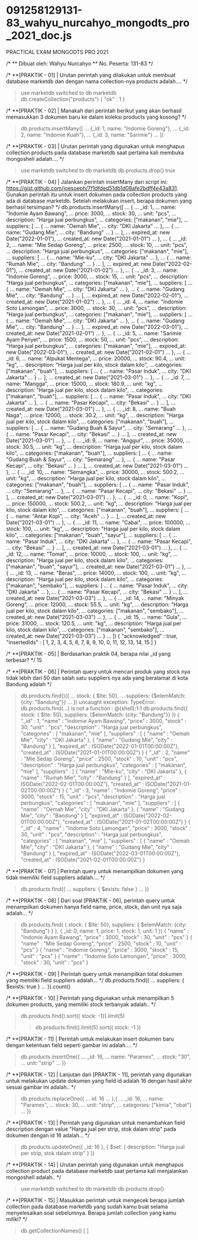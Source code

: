 # 091258129131-83_wahyu_nurcahyo_mongodts_pro_2021_doc.js
PRACTICAL EXAM MONGODTS PRO 2021

/*
** Dibuat oleh: Wahyu Nurcahyo
** No. Peserta: 131-83
*/

/*
**[PRAKTIK - 01] | Urutan perintah yang dilakukan untuk membuat database marketdb dan dengan nama collection-nya products adalah....
*/
> use marketdb
switched to db marketdb
> db.createCollection("products")
{ "ok" : 1 }


/*
**[PRAKTIK - 02] | Manakah dari perintah berikut yang akan berhasil memasukkan 3 dokumen baru ke dalam koleksi products yang kosong?
*/
> db.products.insertMany([
... {_id: 1, name: "Indomie Goreng"},
... {_id: 2, name: "Indomie Kuah"},
... {_id: 3, name: "Sarimie"}
... ])


/*
**[PRAKTIK - 03] | Urutan perintah yang digunakan untuk menghapus collection products pada database marketdb saat pertama kali membuka mongoshell adalah.... 
*/
> use marketdb
switched to db marketdb
> db.products.drop()
true


/*
**[PRAKTIK - 04] | Jalankan perintah insertMany dari script ini: https://gist.github.com/joesoeph/7f1dfded51db1d08afe2bdff4e43a831. Gunakan perintah itu untuk insert dokumen pada collection products yang ada di database marketdb. Setelah melakukan insert, berapa dokumen yang berhasil tersimpan? 
*/
db.products.insertMany([
...   {
...     _id: 1,
...     name: "Indomie Ayam Bawang",
...     price: 3000,
...     stock: 30,
...     unit: "pcs",
...     description: "Harga jual perbungkus",
...     categories: ["makanan", "mie"],
...     suppliers: [
...       {
...         name: "Oemah Mie",
...         city: "DKI Jakarta"
...       },
...       {
...         name: "Gudang Mie",
...         city: "Bandung"
...       }
...     ],
...     expired_at: new Date("2022-01-01"),
...     created_at: new Date("2021-01-01")
...   },
...   {
...     _id: 2,
...     name: "Mie Sedap Goreng",
...     price: 2500,
...     stock: 10,
...     unit: "pcs",
...     description: "Harga jual perbungkus",
...     categories: ["makanan", "mie"],
...     suppliers: [
...       {
...         name: "Mie-ku",
...         city: "DKI Jakarta"
...       },
...       {
...         name: "Rumah Mie",
...         city: "Bandung"
...       }
...     ],
...     expired_at: new Date("2022-02-01"),
...     created_at: new Date("2021-01-02")
...   },
...   {
...     _id: 3,
...     name: "Indomie Goreng",
...     price: 3000,
...     stock: 15,
...     unit: "pcs",
...     description: "Harga jual perbungkus",
...     categories: ["makanan", "mie"],
...     suppliers: [
...       {
...         name: "Oemah Mie",
...         city: "DKI Jakarta"
...       },
...       {
...         name: "Gudang Mie",
...         city: "Bandung"
...       }
...     ],
...     expired_at: new Date("2022-02-01"),
...     created_at: new Date("2021-01-02")
...   },
...   {
...     _id: 4,
...     name: "Indomie Soto Lamongan",
...     price: 3000,
...     stock: 30,
...     unit: "pcs",
...     description: "Harga jual perbungkus",
...     categories: ["makanan", "mie"],
...     suppliers: [
...       {
...         name: "Oemah Mie",
...         city: "DKI Jakarta"
...       },
...       {
...         name: "Gudang Mie",
...         city: "Bandung"
...       }
...     ],
...     expired_at: new Date("2022-03-01"),
...     created_at: new Date("2021-02-01")
...   },
...   {
...     _id: 5,
...     name: "Sarimie Ayam Penyet",
...     price: 1500,
...     stock: 50,
...     unit: "pcs",
...     description: "Harga jual perbungkus",
...     categories: ["makanan", "mie"],
...     expired_at: new Date("2022-03-01"),
...     created_at: new Date("2021-02-01")
...   },
...   {
...     _id: 6,
...     name: "Alpukat Mentega",
...     price: 20000,
...     stock: 90.4,
...     unit: "kg",
...     description: "Harga jual per kilo, stock dalam kilo",
...     categories: ["makanan", "buah"],
...     suppliers: [
...       {
...         name: "Pasar Induk",
...         city: "DKI Jakarta"
...       }
...     ],
...     created_at: new Date("2021-03-01")
...   },
...   {
...     _id: 7,
...     name: "Mangga",
...     price: 15000,
...     stock: 180.9,
...     unit: "kg",
...     description: "Harga jual per kilo, stock dalam kilo",
...     categories: ["makanan", "buah"],
...     suppliers: [
...       {
...         name: "Pasar Induk",
...         city: "DKI Jakarta"
...       },
...       {
...         name: "Pasar Kecapi",
...         city: "Bekasi"
...       }
...     ],
...     created_at: new Date("2021-03-01")
...   },
...   {
...     _id: 8,
...     name: "Buah Naga",
...     price: 12000,
...     stock: 30.2,
...     unit: "kg",
...     description: "Harga jual per kilo, stock dalam kilo",
...     categories: ["makanan", "buah"],
...     suppliers: [
...       {
...         name: "Gudang Buah & Sayur",
...         city: "Semarang"
...       },
...       {
...         name: "Pasar Kecapi",
...         city: "Bekasi"
...       }
...     ],
...     created_at: new Date("2021-03-01")
...   },
...   {
...     _id: 9,
...     name: "Anggur",
...     price: 35000,
...     stock: 30.5,
...     unit: "kg",
...     description: "Harga jual per kilo, stock dalam kilo",
...     categories: ["makanan", "buah"],
...     suppliers: [
...       {
...         name: "Gudang Buah & Sayur",
...         city: "Semarang"
...       },
...       {
...         name: "Pasar Kecapi",
...         city: "Bekasi"
...       }
...     ],
...     created_at: new Date("2021-03-01")
...   },
...   {
...     _id: 10,
...     name: "Semangka",
...     price: 30000,
...     stock: 500.2,
...     unit: "kg",
...     description: "Harga jual per kilo, stock dalam kilo",
...     categories: ["makanan", "buah"],
...     suppliers: [
...       {
...         name: "Pasar Induk",
...         city: "Semarang"
...       },
...       {
...         name: "Pasar Kecapi",
...         city: "Bekasi"
...       }
...     ],
...     created_at: new Date("2021-03-01")
...   },
...   {
...     _id: 0,
...     name: "Kopi",
...     price: 150000,
...     stock: 500.2,
...     unit: "kg",
...     description: "Harga jual per kilo, stock dalam kilo",
...     categories: ["makanan", "buah"],
...     suppliers: [
...       {
...         name: "Antar Kopi",
...         city: "Aceh"
...       }
...     ],
...     created_at: new Date("2021-03-01")
...   },
...   {
...     _id: 11,
...     name: "Cabai",
...     price: 100000,
...     stock: 100,
...     unit: "kg",
...     description: "Harga jual per kilo, stock dalam kilo",
...     categories: ["makanan", "buah", "sayur"],
...     suppliers: [
...       {
...         name: "Pasar Induk",
...         city: "DKI Jakarta"
...       },
...       {
...         name: "Pasar Kecapi",
...         city: "Bekasi"
...       }
...     ],
...     created_at: new Date("2021-03-01")
...   },
...   {
...     _id: 12,
...     name: "Tomat",
...     price: 10000,
...     stock: 100,
...     unit: "kg",
...     description: "Harga jual per kilo, stock dalam kilo",
...     categories: ["makanan", "buah", "sayur"],
...     created_at: new Date("2021-03-01")
...   },
...   {
...     _id: 13,
...     name: "Beras",
...     price: 14000,
...     stock: 100,
...     unit: "kg",
...     description: "Harga jual per kilo, stock dalam kilo",
...     categories: ["makanan", "sembako"],
...     suppliers: [
...       {
...         name: "Pasar Induk",
...         city: "DKI Jakarta"
...       },
...       {
...         name: "Pasar Kecapi",
...         city: "Bekasi"
...       }
...     ],
...     created_at: new Date("2021-03-03")
...   },
...   {
...     _id: 14,
...     name: "Minyak Goreng",
...     price: 12000,
...     stock: 55.5,
...     unit: "kg",
...     description: "Harga jual per kilo, stock dalam kilo",
...     categories: ["makanan", "sembako"],
...     created_at: new Date("2021-03-03")
...   },
...   {
...     _id: 15,
...     name: "Gula",
...     price: 31000,
...     stock: 120.5,
...     unit: "kg",
...     description: "Harga jual per kilo, stock dalam kilo",
...     categories: ["makanan", "sembako"],
...     created_at: new Date("2021-03-03")
...   }
... ])
{
        "acknowledged" : true,
        "insertedIds" : [
                1,
                2,
                3,
                4,
                5,
                6,
                7,
                8,
                9,
                10,
                0,
                11,
                12,
                13,
                14,
                15
        ]
}


/*
**[PRAKTIK - 05] | Berdasarkan praktik 04, berapa nilai _id yang terbesar? 
*/
15

/*
**[PRAKTIK - 06] | Perintah query untuk mencari produk yang stock nya tidak lebih dari 50 dan salah satu suppliers nya ada yang beralamat di kota Bandung adalah
*/
> db.products.find()({
... stock: { $lte: 50},
... suppliers: {$elemMatch: {city: "Bandung"}}
... })
uncaught exception: TypeError: db.products.find(...) is not a function :
@(shell):1:1
> db.products.find({ stock: { $lte: 50}, suppliers: {$elemMatch: {city: "Bandung"}} })
{ "_id" : 1, "name" : "Indomie Ayam Bawang", "price" : 3000, "stock" : 30, "unit" : "pcs", "description" : "Harga jual perbungkus", "categories" : [ "makanan", "mie" ], "suppliers" : [ { "name" : "Oemah Mie", "city" : "DKI Jakarta" }, { "name" : "Gudang Mie", "city" : "Bandung" } ], "expired_at" : ISODate("2022-01-01T00:00:00Z"), "created_at" : ISODate("2021-01-01T00:00:00Z") }
{ "_id" : 2, "name" : "Mie Sedap Goreng", "price" : 2500, "stock" : 10, "unit" : "pcs", "description" : "Harga jual perbungkus", "categories" : [ "makanan", "mie" ], "suppliers" : [ { "name" : "Mie-ku", "city" : "DKI Jakarta" }, { "name" : "Rumah Mie", "city" : "Bandung" } ], "expired_at" : ISODate("2022-02-01T00:00:00Z"), "created_at" : ISODate("2021-01-02T00:00:00Z") }
{ "_id" : 3, "name" : "Indomie Goreng", "price" : 3000, "stock" : 15, "unit" : "pcs", "description" : "Harga jual perbungkus", "categories" : [ "makanan", "mie" ], "suppliers" : [ { "name" : "Oemah Mie", "city" : "DKI Jakarta" }, { "name" : "Gudang Mie", "city" : "Bandung" } ], "expired_at" : ISODate("2022-02-01T00:00:00Z"), "created_at" : ISODate("2021-01-02T00:00:00Z") }
{ "_id" : 4, "name" : "Indomie Soto Lamongan", "price" : 3000, "stock" : 30, "unit" : "pcs", "description" : "Harga jual perbungkus", "categories" : [ "makanan", "mie" ], "suppliers" : [ { "name" : "Oemah Mie", "city" : "DKI Jakarta" }, { "name" : "Gudang Mie", "city" : "Bandung" } ], "expired_at" : ISODate("2022-03-01T00:00:00Z"), "created_at" : ISODate("2021-02-01T00:00:00Z") }


/*
**[PRAKTIK - 07] | Perintah query untuk menampilkan dokumen yang tidak memiliki field suppliers adalah....
*/
> db.products.find({
... suppliers: { $exists: false }
... })


/*
**[PRAKTIK - 08] | Dari soal [PRAKTIK - 06], perintah query untuk menampilkan dokumen hanya field name, price, stock, dan unit nya saja adalah...
*/
> db.products.find( { stock: { $lte: 50}, suppliers: { $elemMatch: {city: "Bandung"} } }, { _id: 0, name: 1, price: 1, stock: 1, unit: 1 })
{ "name" : "Indomie Ayam Bawang", "price" : 3000, "stock" : 30, "unit" : "pcs" }
{ "name" : "Mie Sedap Goreng", "price" : 2500, "stock" : 10, "unit" : "pcs" }
{ "name" : "Indomie Goreng", "price" : 3000, "stock" : 15, "unit" : "pcs" }
{ "name" : "Indomie Soto Lamongan", "price" : 3000, "stock" : 30, "unit" : "pcs" }


/*
**[PRAKTIK - 09] | Perintah query untuk menampilkan total dokumen yang memiliki field suppliers adalah...
*/
 db.products.find({
... suppliers: { $exists: true }
... }).count()


/*
**[PRAKTIK - 10] | Perintah yang digunakan untuk menampilkan 5 dokumen products, yang memiliki stock terbanyak adalah..
*/
> db.products.find().sort({ stock: -1}).limit(5)
> > db.products.find().limit(5).sort({ stock: -1 })


/*
**[PRAKTIK - 11] | Perintah untuk melakukan insert dokumen baru dengan ketentuan field seperti gambar ini adalah....
*/
> db.products.insertOne({
... _id: 16,
... name: "Paramex",
... stock: "30",
... unit: "strip"
... })


/*
**[PRAKTIK - 12] | Lanjutan dari [PRAKTIK - 11], perintah yang digunakan untuk melakukan update dokumen yang field id adalah 16 dengan hasil akhir sesuai gambar ini adalah..
*/
> db.products.replaceOne({
... id: 16
... },{
... _id: 16,
... name: "Paramex",
... stock: 30,
... unit: "strip",
... categories: ["kimia", "obat"]
... })


/*
**[PRAKTIK - 13] | Perintah yang digunakan untuk menambahkan field description dengan value "Harga jual per strip, stok dalam strip" pada dokumen dengan id 16 adalah...
*/
> db.products.updateOne({ _id: 16 }, { $set: { description: "Harga jual per strip, stok dalam strip" } })


/*
**[PRAKTIK - 14] | Urutan perintah yang digunakan untuk menghapus collection product pada database marketdb saat pertama kali menjalankan mongoshell adalah..
*/
> use marketdb
switched to db marketdb
> db.products.drop()


/*
**[PRAKTIK - 15] | Masukkan perintah untuk mengecek berapa jumlah collection pada database marketdb yang sudah kamu buat selama menyelesaikan soal sebelumnya. Berapa jumlah collection yang kamu miliki?
*/
> db.getCollectionNames()
[ ]

